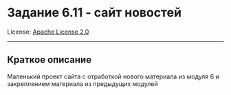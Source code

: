 # Задание 6.11 - сайт новостей

License: [Apache License 2.0](./license.md)

---

## Краткое описание

Маленький проект сайта с отработкой нового материала из модуля 6 и закреплением материала из предыдущих модулей
